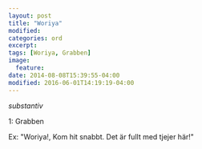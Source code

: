 ```yaml
---
layout: post
title: "Woriya"
modified:
categories: ord
excerpt:
tags: [Woriya, Grabben]
image:
  feature:
date: 2014-08-08T15:39:55-04:00
modified: 2016-06-01T14:19:19-04:00
---
```


*substantiv*

1: Grabben

Ex: "Woriya!, Kom hit snabbt. Det är fullt med tjejer här!"
